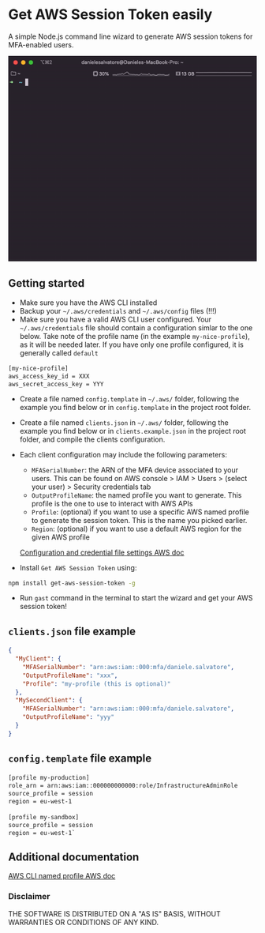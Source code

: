 # Get AWS Session Token easily

A simple Node.js command line wizard to generate AWS session tokens for MFA-enabled users.

![How 'gast' works](./gast.gif)

## Getting started

- Make sure you have the AWS CLI installed
- Backup your `~/.aws/credentials` and `~/.aws/config` files (!!!)
- Make sure you have a valid AWS CLI user configured. Your `~/.aws/credentials` file should contain
  a configuration simlar to the one below. Take note of the profile name (in the example
  `my-nice-profile`), as it will be needed later. If you have only one profile configured, it is
  generally called `default`

```
[my-nice-profile]
aws_access_key_id = XXX
aws_secret_access_key = YYY
```

- Create a file named `config.template` in `~/.aws/` folder, following the example you find below or
  in `config.template` in the project root folder.
- Create a file named `clients.json` in `~/.aws/` folder, following the example you find below or in
  `clients.example.json` in the project root folder, and compile the clients configuration.
- Each client configuration may include the following parameters:

  - `MFASerialNumber`: the ARN of the MFA device associated to your users. This can be found on AWS
    console > IAM > Users > (select your user) > Security credentials tab
  - `OutputProfileName`: the named profile you want to generate. This profile is the one to use to
    interact with AWS APIs
  - `Profile`: (optional) if you want to use a specific AWS named profile to generate the session
    token. This is the name you picked earlier.
  - `Region`: (optional) if you want to use a default AWS region for the given AWS profile

  [Configuration and credential file settings AWS doc](https://docs.aws.amazon.com/cli/latest/userguide/cli-configure-files.html)

- Install `Get AWS Session Token` using:

```bash
npm install get-aws-session-token -g
```

- Run `gast` command in the terminal to start the wizard and get your AWS session token!

## `clients.json` file example

```json
{
  "MyClient": {
    "MFASerialNumber": "arn:aws:iam::000:mfa/daniele.salvatore",
    "OutputProfileName": "xxx",
    "Profile": "my-profile (this is optional)"
  },
  "MySecondClient": {
    "MFASerialNumber": "arn:aws:iam::000:mfa/daniele.salvatore",
    "OutputProfileName": "yyy"
  }
}
```

## `config.template` file example

```
[profile my-production]
role_arn = arn:aws:iam::000000000000:role/InfrastructureAdminRole
source_profile = session
region = eu-west-1

[profile my-sandbox]
source_profile = session
region = eu-west-1`
```

## Additional documentation

[AWS CLI named profile AWS doc](https://docs.aws.amazon.com/cli/latest/userguide/cli-configure-profiles.html)

### Disclaimer

THE SOFTWARE IS DISTRIBUTED ON A "AS IS" BASIS, WITHOUT WARRANTIES OR CONDITIONS OF ANY KIND.
